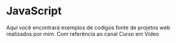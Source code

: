 # JavaScript
Aqui você encontrará exemplos de codigos fonte de projetos web realizados por mim. Com referência ao canal Curso em Vídeo

